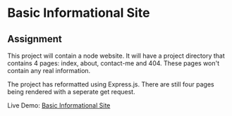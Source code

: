 # Basic Informational Site

## Assignment
This project will contain a node website. It will have a project directory that contains 
4 pages: index, about, contact-me and 404. These pages won't contain any real information. 

The project has reformatted using Express.js. There are still four pages being rendered 
with a seperate get request. 

Live Demo: [Basic Informational Site](https://replit.com/@ibenge/odin-base-informational-site)